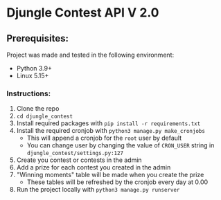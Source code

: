 # Djungle Contest API V 2.0

## Prerequisites:
Project was made and tested in the following environment:
- Python 3.9+
- Linux 5.15+

### Instructions:

1. Clone the repo
2. `cd djungle_contest`
3. Install required packages with `pip install -r requirements.txt`
4. Install the required cronjob with `python3 manage.py make_cronjobs`
   - This will append a cronjob for the `root` user by default
   - You can change user by changing the value of `CRON_USER` string in `djungle_contest/settings.py:127`
5. Create you contest or contests in the admin
6. Add a prize for each contest you created in the admin
7. "Winning moments" table will be made when you create the prize
   - These tables will be refreshed by the cronjob every day at 0.00
8. Run the project locally with `python3 manage.py runserver`